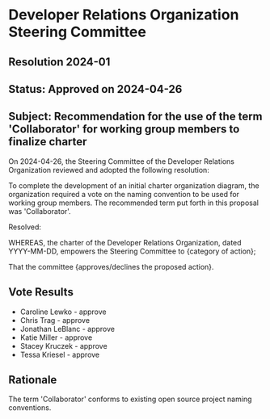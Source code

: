 # Developer Relations Organization Steering Committee

## Resolution 2024-01

## Status: Approved on 2024-04-26

## Subject: Recommendation for the use of the term 'Collaborator' for working group members to finalize charter

On 2024-04-26, the Steering Committee of the Developer Relations Organization reviewed and adopted the
following resolution:

To complete the development of an initial charter organization diagram, the organization required a vote on the
naming convention to be used for working group members. The recommended term put forth in this proposal was
'Collaborator'.

Resolved:

WHEREAS, the charter of the Developer Relations Organization, dated YYYY-MM-DD, empowers the Steering
Committee to {category of action};

That the committee {approves/declines the proposed action}.

## Vote Results

- Caroline Lewko - approve
- Chris Trag - approve
- Jonathan LeBlanc - approve
- Katie Miller - approve
- Stacey Kruczek - approve
- Tessa Kriesel - approve

## Rationale

The term 'Collaborator' conforms to existing open source project naming conventions. 
